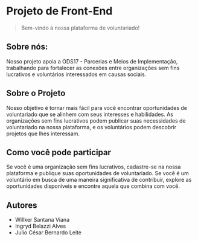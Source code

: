 # Projeto de Front-End

> Bem-vindo à nossa plataforma de voluntariado!

## Sobre nós:

Nosso projeto apoia a ODS17 - Parcerias e Meios de Implementação, trabalhando para fortalecer as conexões entre organizações sem fins lucrativos e voluntários interessados em causas sociais.

## Sobre o Projeto

Nosso objetivo é tornar mais fácil para você encontrar oportunidades de voluntariado que se alinhem com seus interesses e habilidades. As organizações sem fins lucrativos podem publicar suas necessidades de voluntariado na nossa plataforma, e os voluntários podem descobrir projetos que lhes interessam.

## Como você pode participar

Se você é uma organização sem fins lucrativos, cadastre-se na nossa plataforma e publique suas oportunidades de voluntariado. Se você é um voluntário em busca de uma maneira significativa de contribuir, explore as oportunidades disponíveis e encontre aquela que combina com você.

## Autores
- Willker Santana Viana
- Ingryd Belazzi Alves
- Julio César Bernardo Leite
